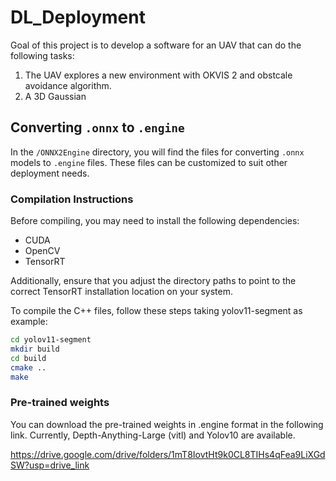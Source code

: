 # DL_Deployment
Goal of this project is to develop a software for an UAV that can do the following tasks:
1. The UAV explores a new environment with OKVIS 2 and obstcale avoidance algorithm.
2. A 3D Gaussian 

## Converting `.onnx` to `.engine`

In the `/ONNX2Engine` directory, you will find the files for converting `.onnx` models to `.engine` files. These files can be customized to suit other deployment needs.

### Compilation Instructions

Before compiling, you may need to install the following dependencies:
- CUDA
- OpenCV
- TensorRT

Additionally, ensure that you adjust the directory paths to point to the correct TensorRT installation location on your system.

To compile the C++ files, follow these steps taking yolov11-segment as example:
   ```bash
   cd yolov11-segment
   mkdir build
   cd build
   cmake ..
   make
   ```
### Pre-trained weights

You can download the pre-trained weights in .engine format in the following link. Currently, Depth-Anything-Large (vitl) and Yolov10 are available.

https://drive.google.com/drive/folders/1mT8IovtHt9k0CL8TIHs4qFea9LiXGdSW?usp=drive_link